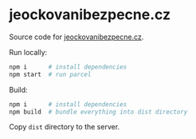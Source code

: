 # jeockovanibezpecne.cz

Source code for [jeockovanibezpecne.cz](https://jeockovanibezpecne.cz).

Run locally:

```sh
npm i      # install dependencies
npm start  # run parcel
```

Build:

```sh
npm i      # install dependencies
npm build  # bundle everything into dist directory
```

Copy `dist` directory to the server.
